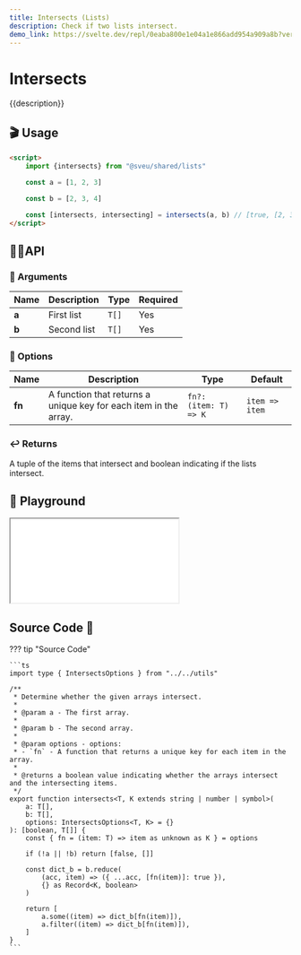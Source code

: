 ```yaml
---
title: Intersects (Lists)
description: Check if two lists intersect.
demo_link: https://svelte.dev/repl/0eaba800e1e04a1e866add954a909a8b?version=3.55.1
---
```


# Intersects

{{description}}

## 🎬 Usage

```html
<script>
    import {intersects} from "@sveu/shared/lists"

    const a = [1, 2, 3]

    const b = [2, 3, 4]

    const [intersects, intersecting] = intersects(a, b) // [true, [2, 3]]
</script>
```

## 👩‍💻API

### 👻 Arguments

| Name                | Description                                  | Type                  | Required |
| ------------------- | -------------------------------------------- | --------------------- | -------- |
| **a**               | First list                                   | `T[]`                 | Yes      |
| **b**               | Second list                                  | `T[]`                 | Yes      |

### 🙈 Options

| Name                | Description                                          | Type        | Default     |
| ------------------- | ---------------------------------------------------- | ----------- | ----------- |
| **fn**              | A function that returns a unique key for each item in the array. | `fn?: (item: T) => K` | `item => item` |

### ↩️ Returns

A tuple of the items that intersect and boolean indicating if the lists intersect.

## 🧪 Playground

<iframe class="h-120 w-full" src="{{demo_link}}"></iframe>

## Source Code 👀

??? tip "Source Code"

    ```ts
    import type { IntersectsOptions } from "../../utils"

    /**
     * Determine whether the given arrays intersect.
     *
     * @param a - The first array.
     *
     * @param b - The second array.
     *
     * @param options - options:
     * - `fn` - A function that returns a unique key for each item in the array.
     *
     * @returns a boolean value indicating whether the arrays intersect and the intersecting items.
     */
    export function intersects<T, K extends string | number | symbol>(
        a: T[],
        b: T[],
        options: IntersectsOptions<T, K> = {}
    ): [boolean, T[]] {
        const { fn = (item: T) => item as unknown as K } = options

        if (!a || !b) return [false, []]

        const dict_b = b.reduce(
            (acc, item) => ({ ...acc, [fn(item)]: true }),
            {} as Record<K, boolean>
        )

        return [
            a.some((item) => dict_b[fn(item)]),
            a.filter((item) => dict_b[fn(item)]),
        ]
    }
    ```
